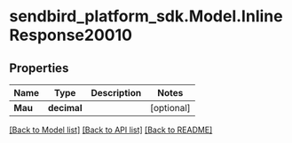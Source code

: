 
# sendbird_platform_sdk.Model.InlineResponse20010

## Properties

Name | Type | Description | Notes
------------ | ------------- | ------------- | -------------
**Mau** | **decimal** |  | [optional] 

[[Back to Model list]](../README.md#documentation-for-models)
[[Back to API list]](../README.md#documentation-for-api-endpoints)
[[Back to README]](../README.md)

